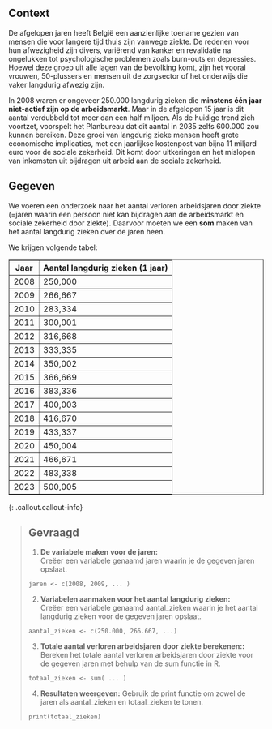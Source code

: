## Context

De afgelopen jaren heeft België een aanzienlijke toename gezien van mensen die voor langere tijd thuis zijn vanwege ziekte. De redenen voor hun afwezigheid zijn divers, variërend van kanker en revalidatie na ongelukken tot psychologische problemen zoals burn-outs en depressies. Hoewel deze groep uit alle lagen van de bevolking komt, zijn het vooral vrouwen, 50-plussers en mensen uit de zorgsector of het onderwijs die vaker langdurig afwezig zijn.

In 2008 waren er ongeveer 250.000 langdurig zieken die **minstens één jaar niet-actief zijn op de arbeidsmarkt**. Maar in de afgelopen 15 jaar is dit aantal verdubbeld tot meer dan een half miljoen. Als de huidige trend zich voortzet, voorspelt het Planbureau dat dit aantal in 2035 zelfs 600.000 zou kunnen bereiken. Deze groei van langdurig zieke mensen heeft grote economische implicaties, met een jaarlijkse kostenpost van bijna 11 miljard euro voor de sociale zekerheid. Dit komt door uitkeringen en het mislopen van inkomsten uit bijdragen uit arbeid aan de sociale zekerheid. 

## Gegeven

We voeren een onderzoek naar het aantal verloren arbeidsjaren door ziekte (=jaren waarin een persoon niet kan bijdragen aan de arbeidsmarkt en sociale zekerheid door ziekte). Daarvoor moeten we een **som** maken van het aantal langdurig zieken over de jaren heen. 

We krijgen volgende tabel: 

<table border="1">
    <thead>
        <tr>
            <th>Jaar</th>
            <th>Aantal langdurig zieken (1 jaar)</th>
        </tr>
    </thead>
    <tbody>
        <tr>
            <td>2008</td>
            <td>250,000</td>
        </tr>
        <tr>
            <td>2009</td>
            <td>266,667</td>
        </tr>
        <tr>
            <td>2010</td>
            <td>283,334</td>
        </tr>
        <tr>
            <td>2011</td>
            <td>300,001</td>
        </tr>
        <tr>
            <td>2012</td>
            <td>316,668</td>
        </tr>
        <tr>
            <td>2013</td>
            <td>333,335</td>
        </tr>
        <tr>
            <td>2014</td>
            <td>350,002</td>
        </tr>
        <tr>
            <td>2015</td>
            <td>366,669</td>
        </tr>
        <tr>
            <td>2016</td>
            <td>383,336</td>
        </tr>
        <tr>
            <td>2017</td>
            <td>400,003</td>
        </tr>
        <tr>
            <td>2018</td>
            <td>416,670</td>
        </tr>
        <tr>
            <td>2019</td>
            <td>433,337</td>
        </tr>
        <tr>
            <td>2020</td>
            <td>450,004</td>
        </tr>
        <tr>
            <td>2021</td>
            <td>466,671</td>
        </tr>
        <tr>
            <td>2022</td>
            <td>483,338</td>
        </tr>
        <tr>
            <td>2023</td>
            <td>500,005</td>
        </tr>
    </tbody>
</table>


{: .callout.callout-info}
>## Gevraagd
>
>1. **De variabele maken voor de jaren:**  
> Creëer een variabele genaamd jaren waarin je de gegeven jaren opslaat.
>
 >  ```
  > jaren <- c(2008, 2009, ... )
   >```
>
>2. **Variabelen aanmaken voor het aantal langdurig zieken:**  
> Creëer een variabele genaamd aantal_zieken waarin je het aantal langdurig zieken voor de gegeven jaren opslaat.
>
>   ```
>   aantal_zieken <- c(250.000, 266.667, ...)
>   ```
>
>3. **Totale aantal verloren arbeidsjaren door ziekte berekenen::**  
> Bereken het totale aantal verloren arbeidsjaren door ziekte voor de gegeven jaren met behulp van de sum functie in R.
>
>   ```
>totaal_zieken <- sum( ... )
>   ```
>4. **Resultaten weergeven:**
>Gebruik de print functie om zowel de jaren als aantal_zieken en totaal_zieken te tonen.
>   ```
>print(totaal_zieken)
>   ```


